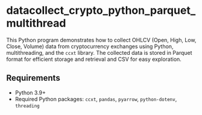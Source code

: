 # datacollect_crypto_python_parquet_multithread
This Python program demonstrates how to collect OHLCV (Open, High, Low, Close, Volume) data from cryptocurrency exchanges using 
Python, multithreading, and the `ccxt` library. 
The collected data is stored in Parquet format for efficient storage and retrieval and CSV for easy exploration. 

## Requirements
- Python 3.9+
- Required Python packages: `ccxt`, `pandas`, `pyarrow`, `python-dotenv`, `threading`
